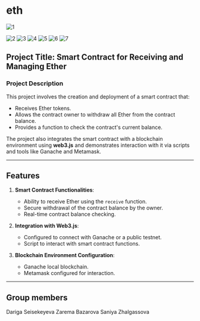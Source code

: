 # eth
![1](https://github.com/user-attachments/assets/a7f14c9c-7eec-4365-b1e4-fdf43d593741)

![2](https://github.com/user-attachments/assets/c8927489-b26a-4c56-8ae5-7b4589298881)
![3](https://github.com/user-attachments/assets/b99a29ae-f2de-4ce3-abf7-b0b52c7d5e35)
![4](https://github.com/user-attachments/assets/f41cdef0-0094-47ac-8382-fc1ccddb60f5)
![5](https://github.com/user-attachments/assets/39d44c9e-d5cf-45f9-bb2f-be1827df16c6)
![6](https://github.com/user-attachments/assets/469772b6-d32b-4a50-ab4c-66c3352ff5a2)
![7](https://github.com/user-attachments/assets/efb039a9-48f2-44bc-ae62-afe591cb9f72)

## Project Title: Smart Contract for Receiving and Managing Ether

### Project Description
This project involves the creation and deployment of a smart contract that:
- Receives Ether tokens.
- Allows the contract owner to withdraw all Ether from the contract balance.
- Provides a function to check the contract's current balance.

The project also integrates the smart contract with a blockchain environment using **web3.js** and demonstrates interaction with it via scripts and tools like Ganache and Metamask.

---

## Features
1. **Smart Contract Functionalities**:
   - Ability to receive Ether using the `receive` function.
   - Secure withdrawal of the contract balance by the owner.
   - Real-time contract balance checking.

2. **Integration with Web3.js**:
   - Configured to connect with Ganache or a public testnet.
   - Script to interact with smart contract functions.

3. **Blockchain Environment Configuration**:
   - Ganache local blockchain.
   - Metamask configured for interaction.

---

## Group members

Dariga Seisekeyeva
Zarema Bazarova
Saniya Zhalgassova 
